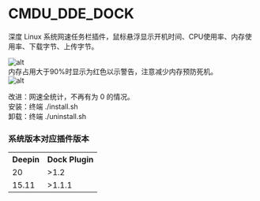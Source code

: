 # CMDU_DDE_DOCK
深度 Linux 系统网速任务栏插件，鼠标悬浮显示开机时间、CPU使用率、内存使用率、下载字节、上传字节。  

![alt](preview.png)  
内存占用大于90%时显示为红色以示警告，注意减少内存预防死机。  
![alt](preview90.png)  

改进：网速全统计，不再有为 0 的情况。  
安装：终端 ./install.sh  
卸载：终端 ./uninstall.sh  

### 系统版本对应插件版本
<table>
<tr><th>Deepin</th><th>Dock Plugin</th></tr>
<tr><td>20</td><td>>1.2</td></tr>
<tr><td>15.11</td><td>>1.1.1</td></tr>
</table>